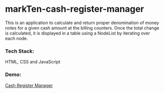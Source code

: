 # markTen-cash-register-manager

This is an application to calculate and return proper denomination of money notes for a given cash amount at the billing counters. Once the total change is calculated, it is displayed in a table using a NodeList by iterating over each node.


### Tech Stack: 
HTML, CSS and JavaScript

### Demo:
[Cash Register Manager](https://cash-register-manager-gautham.netlify.app/)
